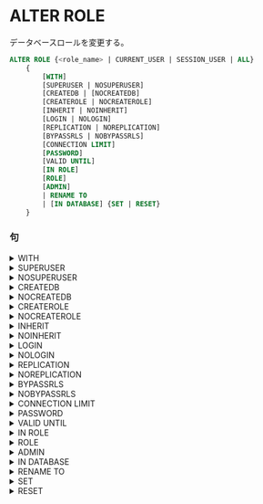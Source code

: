 # ALTER ROLE

データベースロールを変更する。

```sql
ALTER ROLE {<role_name> | CURRENT_USER | SESSION_USER | ALL}
    {
        [WITH]
        [SUPERUSER | NOSUPERUSER]
        [CREATEDB | [NOCREATEDB]
        [CREATEROLE | NOCREATEROLE]
        [INHERIT | NOINHERIT]
        [LOGIN | NOLOGIN]
        [REPLICATION | NOREPLICATION]
        [BYPASSRLS | NOBYPASSRLS]
        [CONNECTION LIMIT]
        [PASSWORD]
        [VALID UNTIL]
        [IN ROLE]
        [ROLE]
        [ADMIN]
        | RENAME TO
        | [IN DATABASE] {SET | RESET}
    }
```

### 句

<details><summary>WITH</summary>

特に意味はないく、省略が可能。

```sql
WITH
```

</details>

<details><summary>SUPERUSER</summary>

 スーパーユーザーに設定

 ```sql
 SUPERUSER
 ```

</details>

<details><summary>NOSUPERUSER</summary>

スーパーユーザーではない、デフォルトです。

```sql
NOSUPERUSER
```

</details>

<details><summary>CREATEDB</summary>

データベースを作成する権限を定義する。

```sql
CREATEDB
```

</details>

<details><summary>NOCREATEDB</summary>

データベースを作成する権限をもたない。デフォルトです。

```sql
NOCREATEDB
```

</details>

<details><summary>CREATEROLE</summary>

新しいロールを作成することができる権限。　

```sql
CREATEROLE
```

</details>

<details><summary>NOCREATEROLE</summary>

新しいロールを作成することができない。デフォルトです。

```sql
NOCREATEROLE
```

</details>

<details><summary>INHERIT</summary>

作成したユーザーのロールを継承する。デフォルトです。

```sql
INHERIT
```

</details>

<details><summary>NOINHERIT</summary>

作成したユーザーのロールを継承しない。

```sql
NOINHERIT
```

</details>

<details><summary>LOGIN</summary>

 ログインが可能。すなわちセッションの認証に

 使用できる。

```sql
LOGIN
```

</details>

<details><summary>NOLOGIN</summary>

ログインが不可能。セッションの認証に使用できない。

```sql
NOLOGIN
```

</details>

<details><summary>REPLICATION</summary>

レプリケーションモードのサーバーの接続、レプリケーションスロットの

作成、削除ができる。

```sql
REPLICATION
```

</details>

<details><summary>NOREPLICATION</summary>

レプリケーションモードのサーバーの接続、レプリケーションスロットの

作成、削除ができない。デフォルトです。

```sql
NOREPLICATION
```

</details>

<details><summary>BYPASSRLS</summary>

セキュリティポリシー(RLS)に準じる。

```sql
BYPASSRLS
```

</details>

<details><summary>NOBYPASSRLS</summary>

セキュリティポリシー(RLS)を削除する。

```sql
NOBYPASSRLS
```

</details>

<details><summary>CONNECTION LIMIT</summary>

ロールが確立できる最大同時接続数を指定する。

```sql
CONNECTION LIMIT <conn_limit>
```

## パラメータ

<details><summary>conn_limit</summary>

最大同時接続数。-1で無制限でこれがデフォルトです。

</details>

</details>

<details><summary>PASSWORD</summary>

パスワードを設定する。

```sql
PASSWORD {'<password>' | NULL}
```

</details>

<details><summary>VALID UNTIL</summary>

パスワードの有効期限を指定する。

```sql
VALID UNTIL `<timestamp>`
```

</details>

<details><summary>IN ROLE</summary>

新しく作成するロールを新規にメンバ通して追加する既存のロールを

一つ以上追加する。

```sql
IN ROLE <role_name>[, ...]
```

</details>

<details><summary>ROLE</summary>

新しく作成するロールのメンバとして自動的に追加する既存のメンバを設定する。

```sql
ROLE <role_name>[, ...]
```

</details>

<details><summary>ADMIN</summary>

`ROLE`と似ていますが、`WITH ADMIN OPTION`が付与されるため

ロールのメンバ資格を他社に与える権利を与える。

```sql
ADMIN
```

</details>

<details><summary>IN DATABASE</summary>

データーベースを指定する。

```sql
IN DATABASE <database_name>
```

</details>

<details><summary>RENAME TO</summary>

ロールの名前を変更する。

```sql
RENAME TO <new_name>
```

</details>

<details><summary>SET</summary>

データベースのパラメータをセットします。

```sql
SET {
        <configuration_parameters> {TO | =} {<value> | DEFAULT}
        | TABLESPACE <new_tablespace>
}
```

</details>

<details><summary>RESET</summary>

システムのデフォルト値を設定する。

```sql
RESET {<configuration_parameters> | ALL}
```

</details>
